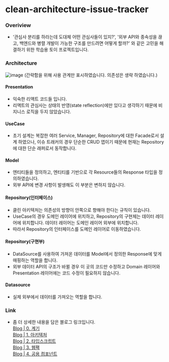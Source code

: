 # clean-architecture-issue-tracker

### Overiview

- '관심사 분리를 하라는데 도대체 어떤 관심사들이 있지?', '외부 API와 종속성을 끊고, 백엔드와 병렬 개발이 가능한 구조를 만드려면 어떻게 할까?' 와 같은 고민을 해결하기 위한 학습용 토이 프로젝트입니다.

### Architecture

![image](https://github.com/caesar1030/clean-architecture-issue-tracker/assets/76683390/9d5b4757-6eda-4287-928b-011b6738db0f)
(간략함을 위해 사용 관계만 표시하였습니다. 의존성은 생략 하였습니다.)

#### Presentation

- 익숙한 리액트 코드들 입니다.
- 리액트의 관심사는 상태의 반영(state reflection)에만 있다고 생각하기 때문에 비지니스 로직을 두지 않았습니다.

#### UseCase

- 초기 설계는 복잡한 여러 Service, Manager, Repository에 대한 Facade로서 설계 하였으나, 이슈 트래커의 경우 단순한 CRUD 앱이기 때문에 현재는 Repository에 대한 단순 래퍼로서 동작합니다.

#### Model

- 엔티티들을 정의하고, 엔티티를 기반으로 각 Resource들의 Response 타입을 정의하였습니다.
- 외부 API에 변경 사항이 발생해도 이 부분은 변하지 않습니다.

#### Repository(인터페이스)

- 클린 아키텍처는 의존성의 방향이 안쪽으로 향해야 한다는 규칙이 있습니다.
- UseCase의 경우 도메인 레이어에 위치하고, Repository의 구현체는 데이터 레이어에 위치합니다. 데이터 레이어는 도메인 레이어 외부에 위치합니다.
- 따라서 Repository의 인터페이스를 도메인 레이어로 이동하였습니다.

#### Repository(구현부)

- DataSource를 사용하여 가져온 데이터를 Model에서 정의한 Response에 맞게 매핑하는 역할을 합니다.
- 외부 데이터 API의 구조가 바뀔 경우 이 곳의 코드만 수정하고 Domain 레이어와 Presentation 레이어에는 코드 수정이 필요하지 않습니다.

#### Datasource

- 실제 외부에서 데이터를 가져오는 역할을 합니다.

### Link

- 좀 더 상세한 내용을 담은 블로그 링크입니다.  
  [Blog | 0. 계기](https://caesar1030.tistory.com/17)  
  [Blog | 1. 아키텍처](https://caesar1030.tistory.com/18)  
  [Blog | 2. 타입스크립트](https://caesar1030.tistory.com/19)  
  [Blog | 3. 웹팩](https://caesar1030.tistory.com/20)  
  [Blog | 4. 공용 컴포넌트](https://caesar1030.tistory.com/21)

